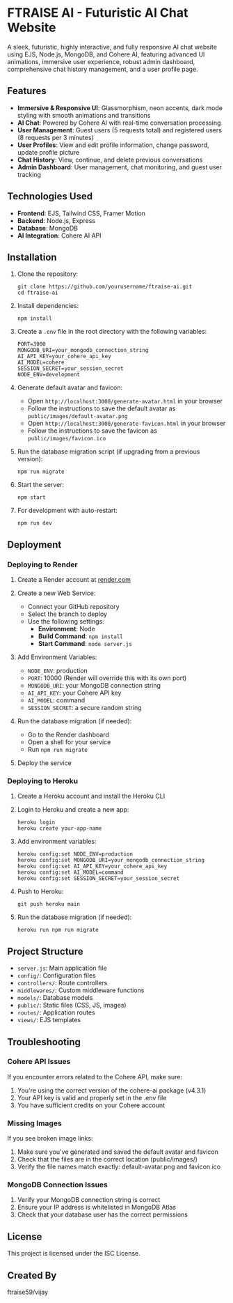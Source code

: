 # FTRAISE AI - Futuristic AI Chat Website

A sleek, futuristic, highly interactive, and fully responsive AI chat website using EJS, Node.js, MongoDB, and Cohere AI, featuring advanced UI animations, immersive user experience, robust admin dashboard, comprehensive chat history management, and a user profile page.

## Features

- **Immersive & Responsive UI**: Glassmorphism, neon accents, dark mode styling with smooth animations and transitions
- **AI Chat**: Powered by Cohere AI with real-time conversation processing
- **User Management**: Guest users (5 requests total) and registered users (8 requests per 3 minutes)
- **User Profiles**: View and edit profile information, change password, update profile picture
- **Chat History**: View, continue, and delete previous conversations
- **Admin Dashboard**: User management, chat monitoring, and guest user tracking

## Technologies Used

- **Frontend**: EJS, Tailwind CSS, Framer Motion
- **Backend**: Node.js, Express
- **Database**: MongoDB
- **AI Integration**: Cohere AI API

## Installation

1. Clone the repository:
   ```
   git clone https://github.com/yourusername/ftraise-ai.git
   cd ftraise-ai
   ```

2. Install dependencies:
   ```
   npm install
   ```

3. Create a `.env` file in the root directory with the following variables:
   ```
   PORT=3000
   MONGODB_URI=your_mongodb_connection_string
   AI_API_KEY=your_cohere_api_key
   AI_MODEL=cohere
   SESSION_SECRET=your_session_secret
   NODE_ENV=development
   ```

4. Generate default avatar and favicon:
   - Open `http://localhost:3000/generate-avatar.html` in your browser
   - Follow the instructions to save the default avatar as `public/images/default-avatar.png`
   - Open `http://localhost:3000/generate-favicon.html` in your browser
   - Follow the instructions to save the favicon as `public/images/favicon.ico`

5. Run the database migration script (if upgrading from a previous version):
   ```
   npm run migrate
   ```

6. Start the server:
   ```
   npm start
   ```

7. For development with auto-restart:
   ```
   npm run dev
   ```


## Deployment

### Deploying to Render

1. Create a Render account at [render.com](https://render.com)

2. Create a new Web Service:
   - Connect your GitHub repository
   - Select the branch to deploy
   - Use the following settings:
     - **Environment**: Node
     - **Build Command**: `npm install`
     - **Start Command**: `node server.js`

3. Add Environment Variables:
   - `NODE_ENV`: production
   - `PORT`: 10000 (Render will override this with its own port)
   - `MONGODB_URI`: your MongoDB connection string
   - `AI_API_KEY`: your Cohere API key
   - `AI_MODEL`: command
   - `SESSION_SECRET`: a secure random string

4. Run the database migration (if needed):
   - Go to the Render dashboard
   - Open a shell for your service
   - Run `npm run migrate`

5. Deploy the service

### Deploying to Heroku

1. Create a Heroku account and install the Heroku CLI

2. Login to Heroku and create a new app:
   ```
   heroku login
   heroku create your-app-name
   ```

3. Add environment variables:
   ```
   heroku config:set NODE_ENV=production
   heroku config:set MONGODB_URI=your_mongodb_connection_string
   heroku config:set AI_API_KEY=your_cohere_api_key
   heroku config:set AI_MODEL=command
   heroku config:set SESSION_SECRET=your_session_secret
   ```

4. Push to Heroku:
   ```
   git push heroku main
   ```

5. Run the database migration (if needed):
   ```
   heroku run npm run migrate
   ```

## Project Structure

- `server.js`: Main application file
- `config/`: Configuration files
- `controllers/`: Route controllers
- `middlewares/`: Custom middleware functions
- `models/`: Database models
- `public/`: Static files (CSS, JS, images)
- `routes/`: Application routes
- `views/`: EJS templates

## Troubleshooting

### Cohere API Issues

If you encounter errors related to the Cohere API, make sure:

1. You're using the correct version of the cohere-ai package (v4.3.1)
2. Your API key is valid and properly set in the .env file
3. You have sufficient credits on your Cohere account

### Missing Images

If you see broken image links:

1. Make sure you've generated and saved the default avatar and favicon
2. Check that the files are in the correct location (public/images/)
3. Verify the file names match exactly: default-avatar.png and favicon.ico

### MongoDB Connection Issues

1. Verify your MongoDB connection string is correct
2. Ensure your IP address is whitelisted in MongoDB Atlas
3. Check that your database user has the correct permissions

## License

This project is licensed under the ISC License.

## Created By

ftraise59/vijay
